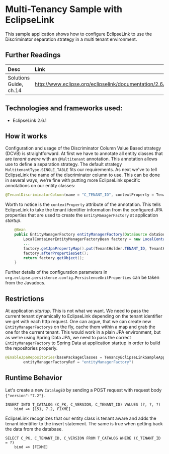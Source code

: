 Multi-Tenancy Sample with EclipseLink
=====================

This sample application shows how to configure EclipseLink to use the Discriminator separation strategy in a multi tenant
environment.

## Further Readings

| Desc | Link |
|:---- |:---- |
| Solutions Guide, ch.14 | http://www.eclipse.org/eclipselink/documentation/2.6/solutions/multitenancy.htm#CHDBJCJA |

## Technologies and frameworks used:

- EclipseLink 2.6.1

## How it works
Configuration and usage of the Discriminator Column Value Based strategy (DCVB) is straightforward. At first we have to
annotate all entity classes that are *tenant aware* with an `@Multitenant` annotation. This annotation allows use to
define a separation strategy. The default strategy `MultitenantType.SINGLE_TABLE` fits our requirements. As next we've
to tell EclipseLink the name of the discriminator column to use. This can be done in several ways, we're fine with
putting more EclipseLink specific annotations on our entity classes:

```java
@TenantDiscriminatorColumn(name = "C_TENANT_ID", contextProperty = TenantHolder.TENANT_ID)
```

Worth to notice is the `contextProperty` attribute of the annotation. This tells EclipseLink to take the tenant identifier
information from the configured JPA properties that are used to create the `EntityManagerFactory` at application _startup_.

```java
    @Bean
    public EntityManagerFactory entityManagerFactory(DataSource dataSource) {
        LocalContainerEntityManagerFactoryBean factory = new LocalContainerEntityManagerFactoryBean();
        ...
        factory.getJpaPropertyMap().put(TenantHolder.TENANT_ID, TenantHolder.getTenant());
        factory.afterPropertiesSet();
        return factory.getObject();
    }
```

Further details of the configuration parameters in `org.eclipse.persistence.config.PersistenceUnitProperties` can be
taken from the Javadocs.

## Restrictions

At application _startup_. This is not what we want. We need to pass the current tenant dynamically to EclipseLink
depending on the tenant identifier we get with each http request. One can argue, that we can create new `EntityManagerFactory`s
on the fly, cache them within a map and grab the one for the current tenant. This would work in a plain JPA environment,
but as we're using Spring Data JPA, we need to pass the correct `EntityManagerFactory` to Spring Data at application
startup in order to build the repositories properly.

```java
@EnableJpaRepositories(basePackageClasses = TenancyEclipseLinkSampleApplication.class,
        entityManagerFactoryRef = "entityManagerFactory")
```

## Runtime Behavior

Let's create a new `CatalogEO` by sending a POST request with request body `{"version":"7.2"}`.

```
INSERT INTO T_CATALOG (C_PK, C_VERSION, C_TENANT_ID) VALUES (?, ?, ?)
	bind => [151, 7.2, FIXME]
```

EclipseLink recognizes that our entity class is tenant aware and adds the tenant identifier to the insert statement. The
same is true when getting back the data from the database.

```
SELECT C_PK, C_TENANT_ID, C_VERSION FROM T_CATALOG WHERE (C_TENANT_ID = ?)
	bind => [FIXME]
```

